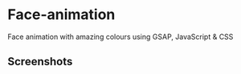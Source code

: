# Face-animation

Face animation with amazing colours using GSAP, JavaScript &amp; CSS 

## Screenshots

